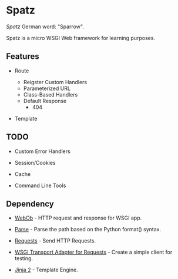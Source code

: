 # Spatz

*Spatz* German word: "Sparrow".

Spatz is a micro WSGI Web framework for learning purposes. 

## Features

* Route
    * Reigster Custom Handlers
    * Parameterized URL
    * Class-Based Handlers
    * Default Response
        * 404

* Template


## TODO

* Custom Error Handlers

* Session/Cookies

* Cache

* Command Line Tools

## Dependency

* [WebOb](https://docs.pylonsproject.org/projects/webob/en/stable/index.html) - HTTP request and response for WSGI app.

* [Parse](https://github.com/r1chardj0n3s/parse) - Parse the path based on the Python format() syntax.

* [Requests](https://github.com/psf/requests) - Send HTTP Requests.

* [WSGI Transport Adapter for Requests](https://github.com/seanbrant/requests-wsgi-adapter) - Create a simple client for testing.

* [Jinja 2](https://jinja.palletsprojects.com/en/2.11.x/) - Template Engine.